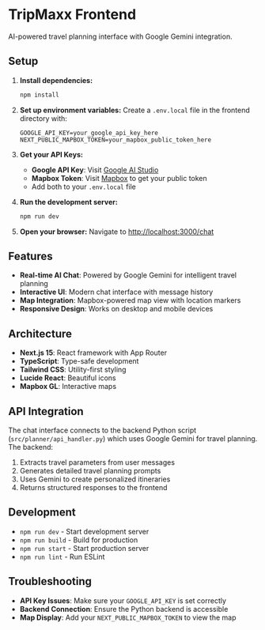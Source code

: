 # TripMaxx Frontend

AI-powered travel planning interface with Google Gemini integration.

## Setup

1. **Install dependencies:**
   ```bash
   npm install
   ```

2. **Set up environment variables:**
   Create a `.env.local` file in the frontend directory with:
   ```
   GOOGLE_API_KEY=your_google_api_key_here
   NEXT_PUBLIC_MAPBOX_TOKEN=your_mapbox_public_token_here
   ```

3. **Get your API Keys:**
   - **Google API Key**: Visit [Google AI Studio](https://makersuite.google.com/app/apikey)
   - **Mapbox Token**: Visit [Mapbox](https://account.mapbox.com/access-tokens/) to get your public token
   - Add both to your `.env.local` file

4. **Run the development server:**
   ```bash
   npm run dev
   ```

5. **Open your browser:**
   Navigate to [http://localhost:3000/chat](http://localhost:3000/chat)

## Features

- **Real-time AI Chat**: Powered by Google Gemini for intelligent travel planning
- **Interactive UI**: Modern chat interface with message history
- **Map Integration**: Mapbox-powered map view with location markers
- **Responsive Design**: Works on desktop and mobile devices

## Architecture

- **Next.js 15**: React framework with App Router
- **TypeScript**: Type-safe development
- **Tailwind CSS**: Utility-first styling
- **Lucide React**: Beautiful icons
- **Mapbox GL**: Interactive maps

## API Integration

The chat interface connects to the backend Python script (`src/planner/api_handler.py`) which uses Google Gemini for travel planning. The backend:

1. Extracts travel parameters from user messages
2. Generates detailed travel planning prompts
3. Uses Gemini to create personalized itineraries
4. Returns structured responses to the frontend

## Development

- `npm run dev` - Start development server
- `npm run build` - Build for production
- `npm run start` - Start production server
- `npm run lint` - Run ESLint

## Troubleshooting

- **API Key Issues**: Make sure your `GOOGLE_API_KEY` is set correctly
- **Backend Connection**: Ensure the Python backend is accessible
- **Map Display**: Add your `NEXT_PUBLIC_MAPBOX_TOKEN` to view the map
